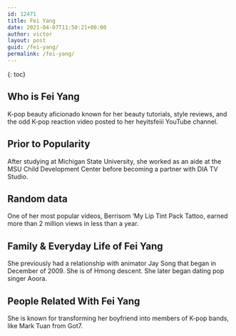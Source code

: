 ```yaml
---
id: 12471
title: Fei Yang
date: 2021-04-07T11:50:21+00:00
author: victor
layout: post
guid: /fei-yang/
permalink: /fei-yang/
---
```



{: toc}


## Who is Fei Yang



K-pop beauty aficionado known for her beauty tutorials, style reviews, and the odd K-pop reaction video posted to her heyitsfeiii YouTube channel.

                
                
                
## Prior to Popularity



After studying at Michigan State University, she worked as an aide at the MSU Child Development Center before becoming a partner with DIA TV Studio.

                
                
                
## Random data



One of her most popular videos, Berrisom &#8216;My Lip Tint Pack Tattoo, earned more than 2 million views in less than a year.

                
                
                
## Family & Everyday Life of Fei Yang



She previously had a relationship with animator Jay Song that began in December of 2009. She is of Hmong descent. She later began dating pop singer Aoora.

                
                
                
## People Related With Fei Yang



She is known for transforming her boyfriend into members of K-pop bands, like Mark Tuan from Got7.

                
              
            
          
          
          